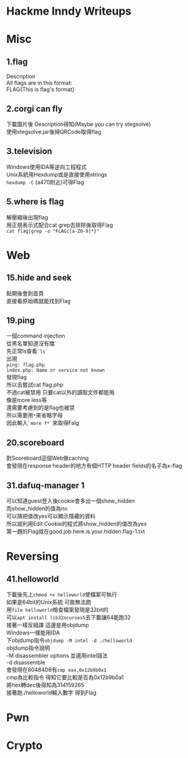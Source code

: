 # Hackme Inndy Writeups
# Misc
## 1.flag
Description<br>
All flags are in this format:<br>
FLAG{This is flag's format}<br>

## 2.corgi can fly
下載圖片後 Description得知(Maybe you can try stegsolve)<br>
使用stegsolve.jar後掃QRCode取得flag<br>

## 3.television
Windows使用IDA等逆向工程程式<br>
Unix系統用Hexdump或是直接使用strings<br>
`hexdump -C` (a470附近)可得Flag<br>

## 5.where is flag
解壓縮後出現flag<br>
用正規表示式配合cat grep去排除後取得Flag<br>
`cat flag|grep -o "FLAG{[a-Z0-9]*}"`<br>

# Web
## 15.hide and seek
點開後會到首頁<br>
直接看原始碼就能找到Flag<br>

## 19.ping
一個command injection<br>
從黑名單知道沒有擋`` ` ``<br>
先正常ls查看`` `ls` ``<br>
出現<br>
`ping: flag.php`<br>
`index.php: Name or service not known`<br>
發現flag<br>
所以去嘗試cat flag.php<br>
不過cat被禁用 只要cat以外的讀取文件都能用<br>
像是more less等<br>
還需要考慮到的是flag也被禁<br>
所以需要用``*``來省略字母<br>
因此輸入`` `more f*` ``來取得Falg<br>

## 20.scoreboard
對Scoreboard這個Web做caching<br>
會發現在response header的地方有個HTTP header fields的名子為x-flag<br>

## 31.dafuq-manager 1
可以知道guest登入後cookie會多出一個show_hidden<br>
而show_hidden的值為no<br>
可以猜把值改yes可以顯示隱藏的資料<br>
所以就利用Edit Cookie的程式將show_hidden的值改為yes<br>
第一題的Flag就在good.job.here.is.your.hidden.flag-1.txt<br>

# Reversing
## 41.helloworld
下載後先上`chmod +x helloworld`使檔案可執行<br>
如果是64bit的Unix系統 可能無法跑<br>
用`file helloworld`檢查檔案發現是32bit的<br>
可以`apt install lib32ncurses5`去下載讓64能跑32<br>
接著一樣反組譯 這邊是用objdump<br>
Windows一樣能用IDA<br>
下objdump指令`objdump -M intel -d ./helloworld`<br>
objdump指令說明<br>
-M disassembler options 並選用intel語法<br>
-d disassemble<br>
會發現在80484D8有`cmp eax,0x12b9b0a1`<br>
cmp為比較指令 得知它要比較是否為0x12b9b0a1<br>
將hex轉dec後得知為314159265<br>
接著跑./helloworld輸入數字 得到Flag<br>

# Pwn


# Crypto

